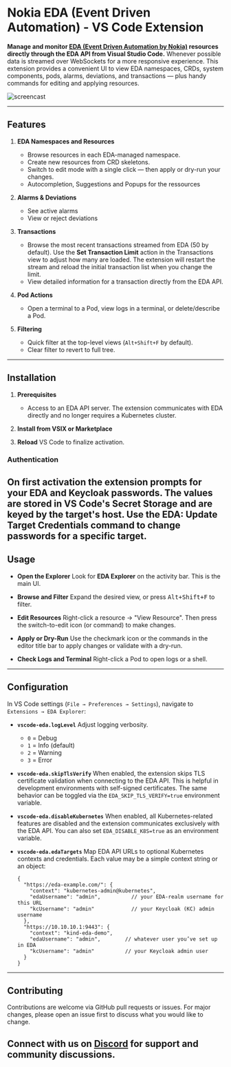 # Nokia EDA (Event Driven Automation) - VS Code Extension

**Manage and monitor [EDA (Event Driven Automation by Nokia)](https://docs.eda.dev/) resources directly through the EDA API from Visual Studio Code.** Whenever possible data is streamed over WebSockets for a more responsive experience. This extension provides a convenient UI to view EDA namespaces, CRDs, system components, pods, alarms, deviations, and transactions — plus handy commands for editing and applying resources.

![screencast](https://raw.githubusercontent.com/eda-labs/vscode-eda/refs/heads/main/resources/eda-vscode.png)

---

## Features

1. **EDA Namespaces and Resources**
   - Browse resources in each EDA-managed namespace.
   - Create new resources from CRD skeletons.
   - Switch to edit mode with a single click — then apply or dry-run your changes.
   - Autocompletion, Suggestions and Popups for the ressources

2. **Alarms & Deviations**
   - See active alarms
   - View or reject deviations

3. **Transactions**
   - Browse the most recent transactions streamed from EDA (50 by default).
     Use the **Set Transaction Limit** action in the Transactions view to adjust
     how many are loaded. The extension will restart the stream and reload the
     initial transaction list when you change the limit.
   - View detailed information for a transaction directly from the EDA API.

4. **Pod Actions**
   - Open a terminal to a Pod, view logs in a terminal, or delete/describe a Pod.

5. **Filtering**
   - Quick filter at the top-level views (`Alt+Shift+F` by default).
   - Clear filter to revert to full tree.


---


## Installation

1. **Prerequisites**
   - Access to an EDA API server. The extension communicates with EDA directly and no longer requires a Kubernetes cluster.

2. **Install from VSIX or Marketplace**

3. **Reload** VS Code to finalize activation.

### Authentication

On first activation the extension prompts for your EDA and Keycloak passwords.
The values are stored in VS Code's Secret Storage and are keyed by the target's host. Use the **EDA: Update Target Credentials** command to change passwords for a specific target.
---

## Usage

- **Open the Explorer**
  Look for **EDA Explorer** on the activity bar. This is the main UI.

- **Browse and Filter**
  Expand the desired view, or press <kbd>Alt+Shift+F</kbd> to filter.

- **Edit Resources**
  Right-click a resource → "View Resource". Then press the switch-to-edit icon (or command) to make changes.

- **Apply or Dry-Run**
  Use the checkmark icon or the commands in the editor title bar to apply changes or validate with a dry-run.

- **Check Logs and Terminal**
  Right-click a Pod to open logs or a shell.

---

## Configuration

In VS Code settings (`File → Preferences → Settings`), navigate to `Extensions → EDA Explorer`:

- **`vscode-eda.logLevel`**
  Adjust logging verbosity.
  - `0` = Debug
  - `1` = Info (default)
  - `2` = Warning
  - `3` = Error
- **`vscode-eda.skipTlsVerify`**
  When enabled, the extension skips TLS certificate validation when connecting to the EDA API. This is helpful in development environments with self-signed certificates. The same behavior can be toggled via the `EDA_SKIP_TLS_VERIFY=true` environment variable.
- **`vscode-eda.disableKubernetes`**
  When enabled, all Kubernetes-related features are disabled and the extension communicates exclusively with the EDA API. You can also set `EDA_DISABLE_K8S=true` as an environment variable.
- **`vscode-eda.edaTargets`**
  Map EDA API URLs to optional Kubernetes contexts and credentials. Each value may be a simple context string or an object:

  ```jsonc
  {
    "https://eda-example.com/": {
      "context": "kubernetes-admin@kubernetes",
      "edaUsername": "admin",          // your EDA-realm username for this URL
      "kcUsername": "admin"            // your Keycloak (KC) admin username
    },
    "https://10.10.10.1:9443": {
      "context": "kind-eda-demo",
      "edaUsername": "admin",        // whatever user you’ve set up in EDA
      "kcUsername": "admin"          // your Keycloak admin user
    }
  }
  ```

---

## Contributing

Contributions are welcome via GitHub pull requests or issues. For major changes, please open an issue first to discuss what you would like to change.

Connect with us on [Discord](https://eda.dev/discord) for support and community discussions.
---
